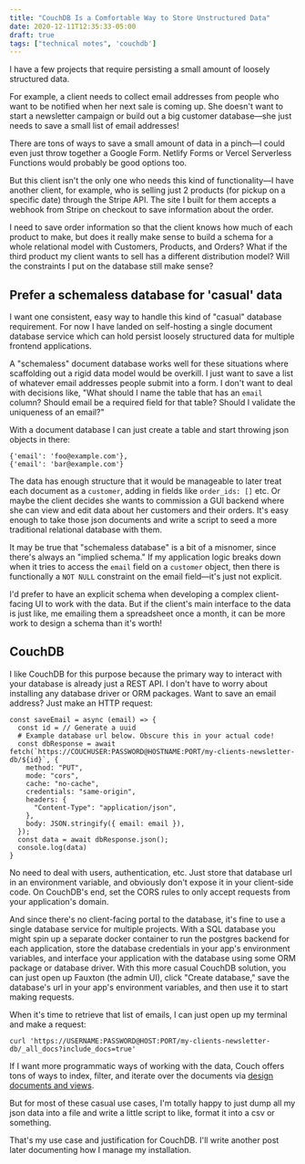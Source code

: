```yaml
---
title: "CouchDB Is a Comfortable Way to Store Unstructured Data"
date: 2020-12-11T12:35:33-05:00
draft: true
tags: ["technical notes", 'couchdb']
---
```


I have a few projects that require persisting a small amount of loosely structured data.

For example, a client needs to collect email addresses from people who want to be notified when her next sale is coming up.
She doesn't want to start a newsletter campaign or build out a big customer database—she just needs to save a small list of email addresses!

There are tons of ways to save a small amount of data in a pinch—I could even just throw together a Google Form.
Netlify Forms or Vercel Serverless Functions would probably be good options too.

But this client isn't the only one who needs this kind of functionality—I have another client, for example, who is selling just 2 products (for pickup on a specific date) through the Stripe API.
The site I built for them accepts a webhook from Stripe on checkout to save information about the order.

I need to save order information so that the client knows how much of each product to make, but does it really make sense to build a schema for a whole relational model with Customers, Products, and Orders?
What if the third product my client wants to sell has a different distribution model?
Will the constraints I put on the database still make sense?

## Prefer a schemaless database for 'casual' data

I want one consistent, easy way to handle this kind of "casual" database requirement.
For now I have landed on self-hosting a single document database service which can hold persist loosely structured data for multiple frontend applications.

A "schemaless" document database works well for these situations where scaffolding out a rigid data model would be overkill.
I just want to save a list of whatever email addresses people submit into a form.
I don't want to deal with decisions like, "What should I name the table that has an `email` column? Should email be a required field for that table? Should I validate the uniqueness of an email?"

With a document database I can just create a table and start throwing json objects in there:

```
{'email': 'foo@example.com'},
{'email': 'bar@example.com'}
```

The data has enough structure that it would be manageable to later treat each document as a `customer`, adding in fields like `order_ids: []` etc.
Or maybe the client decides she wants to commission a GUI backend where she can view and edit data about her customers and their orders.
It's easy enough to take those json documents and write a script to seed a more traditional relational database with them.

It may be true that "schemaless database" is a bit of a misnomer, since there's always an "implied schema."
If my application logic breaks down when it tries to access the `email` field on a `customer` object, then there is functionally a `NOT NULL` constraint on the email field—it's just not explicit.

I'd prefer to have an explicit schema when developing a complex client-facing UI to work with the data.
But if the client's main interface to the data is just like, me emailing them a spreadsheet once a month, it can be more work to design a schema than it's worth!

## CouchDB

I like CouchDB for this purpose because the primary way to interact with your database is already just a REST API.
I don't have to worry about installing any database driver or ORM packages.
Want to save an email address? Just make an HTTP request:

```
const saveEmail = async (email) => {
  const id = // Generate a uuid
  # Example database url below. Obscure this in your actual code!
  const dbResponse = await fetch(`https://COUCHUSER:PASSWORD@HOSTNAME:PORT/my-clients-newsletter-db/${id}`, {
    method: "PUT",
    mode: "cors",
    cache: "no-cache",
    credentials: "same-origin",
    headers: {
      "Content-Type": "application/json",
    },
    body: JSON.stringify({ email: email }),
  });
  const data = await dbResponse.json();
  console.log(data)
}
```

No need to deal with users, authentication, etc.
Just store that database url in an environment variable, and obviously don't expose it in your client-side code.
On CouchDB's end, set the CORS rules to only accept requests from your application's domain.

And since there's no client-facing portal to the database, it's fine to use a single database service for multiple projects.
With a SQL database you might spin up a separate docker container to run the postgres backend for each application, store the database credentials in your app's environment variables, and interface your application with the database using some ORM package or database driver.
With this more casual CouchDB solution, you can just open up Fauxton (the admin UI), click "Create database," save the database's url in your app's environment variables, and then use it to start making requests.

When it's time to retrieve that list of emails, I can just open up my terminal and make a request:

```
curl 'https://USERNAME:PASSWORD@HOST:PORT/my-clients-newsletter-db/_all_docs?include_docs=true'
```

If I want more programmatic ways of working with the data, Couch offers tons of ways to index, filter, and iterate over the documents via [design documents and views](https://docs.couchdb.org/en/stable/ddocs/index.html).

But for most of these casual use cases, I'm totally happy to just dump all my json data into a file and write a little script to like, format it into a csv or something.

That's my use case and justification for CouchDB. 
I'll write another post later documenting how I manage my installation.
